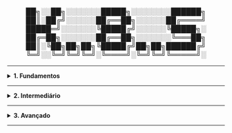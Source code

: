 <div align="Center"> 
<br>

<h3>

██╗░░██╗░░░░░░░█████╗░░░░░░░░██████╗
██║░██╔╝░░░░░░██╔══██╗░░░░░░██╔════╝
█████═╝░░░░░░░╚█████╔╝░░░░░░╚█████╗░
██╔═██╗░░░░░░░██╔══██╗░░░░░░░╚═══██╗
██║░╚██╗██╗██╗╚█████╔╝██╗██╗██████╔╝
╚═╝░░╚═╝╚═╝╚═╝░╚════╝░╚═╝╚═╝╚═════╝░
</h3>
</div>

----

<details>
  <summary><b> 1. Fundamentos</b></summary>
<div align="Left"> 
<br>

K1.1 - O Que é o Kubernetes?  
 > - Kubernetes é um orquestrador que provisiona aplicações, e dinamicamente responde a mudanças;  
 > - Nisso, o K8s pode:  
 >   - Provisionar Aplicações;  
 >   - Escalar para cima ou para baixo, dimensionamento conforme demanda;  
 >   - Se auto-recuperar quando algo dá errado;  
 >   - Performar rollouts (atualizações) e rollbacks (reversões).  
 > - Tudo isso, envolvendo Contêineres.  
 >
 >  - Kubernetes foi criado pela Google, usando o "DNA" do Borg e Omega (Orquestradores de Contêineres Próprios da Google);
 >  - Antigamente, ele tinha o Docker como runtime. Agora, é o containerd;
 >  - Resumindo: Um "Orquestrador" é um sistema que provisiona e gerencia aplicações.   
  
K1.2 - Microservices | Microserviços  
 > - Microserviços são partes independentes de uma aplicação maior;
 > - Por exemplo:
 >   - Web Front-End;
 >   - Catálogo;
 >   - Carrinho de Compras;
 >   - Autenticação.    
  
K1.3 - Cloud Native | Arquitetura Nativa da Nuvem  
 > - Modelo de desenvolvimento e operação de aplicações, projetado para utilizar recursos da nuvem;  
 > - Características da Arquitetura:  
 >   - Escalável;  
 >   - Resiliente;  
 >   - Observável;  
 >   - Facilmente Atualizável.

K1.4 - Arquitetura 
 > - O Kubernetes é dividido em dois grupos de componentes:   
   > - Control Plane - Gerenciamento do Cluster  
   >   - API Server | kube-apiserver: Comunicação, Exposição da API do Kubernetes (kubectl);  
   >   - Controller Manager | kube-controller-manager: Monitoramento do estado do Cluster;   
   >   - Scheduler | kube-scheduler: Decide onde os pods rodarão - quais nodes;   
   >   - etcd: Armazenamento do estado do cluster.   
   > - Nodes - Máquinas onde os Contêineres rodam, formado por:  
   >   - Kubelet: Agente de comunicação com o servidor API - comunica estado;  
   >   - Kube-Proxy: Lida com a rede do cluster, a nível do node;  
   >   - Container Runtime: Software responsável por rodar os contêineres (containerd, CRI-O, Docker).

K1.5 - Pods | Contêineres | Labels 
  > - Pod é o encapsulamento de um ou mais contêineres (normalmente, é apenas um contêiner por pod. Mas podem ter os sidecards).
  > - Contêineres rodam as aplicações, e apenas dentro de um pod - usando imagens Docker ou OCI.
  > - Labels são classificações para agrupar, selecionar, organizar os recursos.  

K1.6 - Namespaces 
  > - Namespace é a segmentação, isolamento, de recursos dentro de um cluster;  
  > - Organiza os recursos por times, ambientes, projetos;  
  > - Exemplo: para isolamento de ambientes (dev, test, prod).  
  > - Padrões do Kubernetes:  
  >   - default: padrão para objetos sem especificação de namespace;
  >   - kube-system: Componentes do Cluster (CoreDNS, kube-proxy...);
  >   - kube-public: Acesso público e leitura aos usuários;
  >   - kube-node-lease: Gerenciamento dos heartbeats dos nodes para detecção de disponibilidade.

K1.7 - Deployments | ReplicaSets | Services 
  > - Deployments: Gerencia ReplicaSets e Pods - Rollouts, Rollbacks, Escalabilidade; 
  > - ReplicaSets: Número fixo de réplicas de um pod;
  > - Services: Expõe os pods para acesso interno ou externo ao Cluster;  
  >   - Tipos de Services:  
  >     - ClusterIP: Usado para comunicação entre pods e serviços;  
  >     - NodePort: Abre porta fixa em todos os nodes do cluster (Costuma ser entre 30000-32767);  
  >     - LoadBalancer: Solicitação de balanceador de carga externo (AWS ELB, GCP LB, Azure LB).  
  
K1.8 - ConfigMaps | Secrets   
  > - ConfigMaps: Objeto do Kubernetes usado para armazenar dados de configuração em texto (não sensíveis - URLs, Flags, YAML, ini...);  
  > - Secret: Objeto usado para armazenados dados sensíveis (tokens, senhas, certificados...);
  > - Ambos podem ser usados como variáveis de ambiente ou volumes.

K1.9 - DNS Interno | Service Discovery 
  > - DNS Interno: Kubernetes possui um servidor DNS interno, que resolve nomes de serviços, pods e endpoints (implementado com CoreDNS);
  > - Service Discovery: Permite aplicações se descobrirem e se conectarem a outros serviços, sem precisar do IP (via DNS ou variáveis de ambiente). 

K1.10 - Distros do Kubernetes

 > | Nome        | Desenvolvedor  | Tipo    |
 > |-------------|----------------|---------|
 > | GKE         | Google         | Cloud   |
 > | EKS         | Amazon         | Cloud   |
 > | AKS         | Microsoft      | Cloud   |
 > | OpenShift   | Red Hat        | Híbrido |
 > | Rancher     | SUSE           | Híbrido |
 > | K3s         | SUSE           | Edge    |
 > | Minikube    | CNCF           | Local   |
 > | MicroK8s    | Canonical      | Edge    |
 > | Kind        | CNCF           | Local   |


</div> 
</details>

----

<details>
  <summary><b> 2. Intermediário</b></summary>
<div align="Left"> 
<br>

K2.1 - Horizontal Pod Autoscaler 
 > - Recurso que escala automaticamente o número de pods em uma aplicação;
 > - Possui base em métricas de CPU, Memória e Métricas Expostas pela Aplicação;
 > - Pode aumentar ou reduzir a quantidade de pods, sozinho.  

K2.2 - Liveness | Readiness Probes
 > - Probes que verificam a saúde dos contêineres de um pod;
 >   - Liveness Probe:
 >     - Verifica se o contêiner está vivo. Caso contrário, reinicia.
 >   - Readiness Probe: 
 >     - Verifica se o contêiner pode receber requisições.
 > - Tipos de Probes:
 >   - HTTP (httpGet);
 >   - TCP Socket (tcpSocket);
 >   - Execução de Comando (exec).
  
K2.3 - Estratégias de Rollout
 > - Formas de realizar o deploy (rollout), para atualizar aplicações com mínima ou nenhuma indisponibilidade;
 >   - Rolling Update (padrão):
 >     - Atualiza os pods gradualmente, substituindo os pods antigos pelos novos.  
 >   - Blue / Green Deployment:
 >     - Mantém as duas versões da aplicação, com Blue sendo a atual, e Green a nova;
 >     - Quando a versão é validada, o tráfego é roteado para a Green - Fácil Rollback.    
 >   - Canary Deployment:
 >     - Nova versão recebe parte pequena do tráfego;
 >     - Pode ir aumentando gradualmente, até possuir todo o tráfego 100%;
 >     - Precisa de ferramentas como Argo Rollouts, Flagger, Istio...   

K2.4 - Volumes 
 > - Por padrão, o Kubernetes não mantém dados persistentes, tendo a mesma duração do pod;
 > - No entanto, é possível desacoplar o armazenamento do ciclo de vida dos Pods, com os volumes;  
 > - É o diretório acessível por um ou mais contêineres dentro de um pod.
 > - Armazena dados temporários ou persistentes, dependendo do tipo:
 >   - emptyDir: criado vazio, e dura conforme o pod.
 >   - hostPath: Sistema de arquivos do nó.
 >   - configMap, secret: Inserção de configurações e segredos como arquivos.
 >   - persistentVolumeClaim: Conecta um volume persistente real, tendo dois tipos:
 >     - Persistent Volume (PV):
 >       - Representa um volume real de armazenamento;
 >       - Pode ser um disco físico: EBS (AWS), NFS, Ceph, iSCSI, etc;
 >       - Criado pelo administrador ou de forma dinâmica (via Storage Class).  
 >     - Persistent Volume Clain (PVC):
 >       - Requisição feita pelo usuário para usar o volume;
 >       - Define quantidade de armazenamento, acesso (ReadWriteOnce, etc), e classe de estorage; 
 >       - Kubernetes faz o binding automático entre o PVC e um PV compatível.
       
K2.5 - Storage Classes | Provisionamento Dinâmico
 > - Storage Class
 >   - Define como o armazenamento será provisionado;
 >   - Cada StorageClass representa um tipo de volume con configurações específicas (SSD, HDD, Replicado...)
 >   - Pode incluir provisionadores como:
 >     - AWS EBS;
 >     - GCE PD;
 >     - NFS
 >     - CSI Drivers (Ceph, Longhorn...)
 >  - Provisionamento Dinâmico
 >    - Com o StorageClass, o Kubernetes pode criar PVs automaticamente quando um PVC é criado;
 >    - Evita a criação manual de PV's e é bem usado em ambientes de nuvem.
    
K2.6 - Service Accounts 
 > - Identidade usada por pods para interagir com a API do Kubernetes;
 > - Usada programaticamente - permintindo aplicações se autenticarem na API;
 > - Utilizada em conjunto com o RBAC para permissões específicas.
 >   - Componentes do Role Based Access Control:
 >     - Role: Define permissões dentro de um namespace;
 >     - ClusterRole: Permissões válidas em todo o Cluster;
 >     - RoleBinding: Atribui uma Role a uma ServiceAccount ou Usuário;
 >     - ClusterRoleBinding: Liga uma ClusterRole a uma conta - SA ou usuário.

K2.7 - Network Policies
 > - Limitação de tráfego de rede entre os pods;
 > - Por padrão, os pods se comunicam sem regras, então seria um Firewall interno;
 > - Tipos de Controle:
 >   - Ingress (Qual pod pode receber tráfego);
 >   - Egress (Qual pod pode enviar tráfego);
 >     - Baseados em Namespace, Labels, IP Ranges, Portas e Protocolos.
 > - Network Policies só funciona se o CNI (Container Network Interface, suportar).

K2.8 - Logs
 > - Logs são as saídades de texto das aplicações dentro dos contêineres;
 > - Normalmente geradas por stdout e stderr;
 > - Não armazena histório de logs antigos - apenas atuais;
 > - Para logs persistentes e centralizados, usar ELK, LGTM com Fluentd / Fluent Bit, Datadog, New Relic...   

K2.9 - Metrics Server
 > - Add-On leve que coleeta métricas de uso de recursos dos Pods e Nodes CPU e Memória), direto do Kubelet;
 > - É bem limitado, pois não armazena histórico, não possui visualização gráfica e métricas limitadas a CPU e memória.

K2.10 - Multi-Tenancy (Básico)
 > - Isolamento de amibentes dentro de um cluster, utilizando recursos nativos do K8s (Por isso o "básico");
 > - Ferramentas:
 >   - Namespaces;
 >   - Network Policies; 
 >   - RBAC;
 >   - ResourceQuota: limita uso de recursos por namespace;
 >   - LimitRanges: Define limites por contâiner / pod dentro de um namespace.    

</div> 
</details>

----

<details>
  <summary><b> 3. Avançado</b></summary>
<div align="Left"> 
<br>



</div> 
</details>

----
